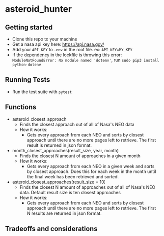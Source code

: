# asteroid_hunter

## Getting started
  - Clone this repo to your machine
  - Get a nasa api key here: https://api.nasa.gov/
  - Add your `API_KEY` to `.env` in the root file. ex: `API_KEY=MY_KEY`
  - If the dependency in the lockfile is throwing this error: `ModuleNotFoundError: No module named 'dotenv'`, run `sudo pip3 install python-dotenv`

## Running Tests
  - Run the test suite with `pytest`
  
## Functions
  - asteroid_closest_approach
    - Finds the closest approach out of all of Nasa's NEO data
    - How it works:
       - Gets every approach from each NEO and sorts by closest approach until there are no more pages left to retrieve. The first result is returned in json format.
  - month_closest_approaches(result_size, year, month)
    - Finds the closest N amount of approaches in a given month
    - How it works:
      - Gets every approach from each NEO in a given week and sorts by closest approach. Does this for each week in the month until the final week has been retrieved and sorted.
  - asteroid_closest_approaches(result_size = 10)
    - Finds the closest N amount of approaches out of all of Nasa's NEO data. Default result size is ten closest approaches
    - How it works:
       - Gets every approach from each NEO and sorts by closest approach until there are no more pages left to retrieve. The first N results are returned in json format.
  
## Tradeoffs and considerations
